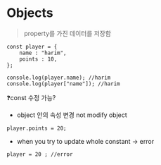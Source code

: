# Objects
> property를 가진 데이터를 저장함
> 
```
const player = {
    name : "harim",  
    points : 10,
};

console.log(player.name); //harim
console.log(player["name"]); //harim
```

❓const 수정 가능?
- object 안의 속성 변경 not modify object 
```
player.points = 20;
```
- when you try to update whole constant -> error
```
player = 20 ; //error
```
